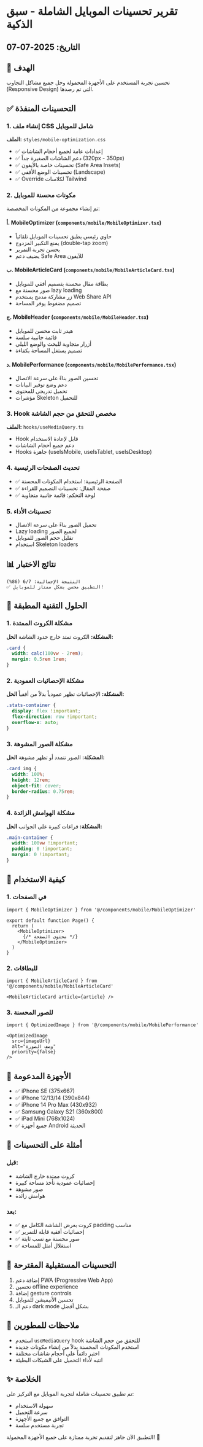 # تقرير تحسينات الموبايل الشاملة - سبق الذكية

## التاريخ: 2025-07-07

## 🎯 الهدف
تحسين تجربة المستخدم على الأجهزة المحمولة وحل جميع مشاكل التجاوب (Responsive Design) التي تم رصدها.

## ✅ التحسينات المنفذة

### 1. إنشاء ملف CSS شامل للموبايل
**الملف:** `styles/mobile-optimization.css`
- ✅ إعدادات عامة لجميع أحجام الشاشات
- ✅ دعم الشاشات الصغيرة جداً (320px - 350px)
- ✅ تحسينات خاصة بالآيفون (Safe Area Insets)
- ✅ تحسينات الوضع الأفقي (Landscape)
- ✅ Override لكلاسات Tailwind

### 2. مكونات محسنة للموبايل
تم إنشاء مجموعة من المكونات المخصصة:

#### أ. MobileOptimizer (`components/mobile/MobileOptimizer.tsx`)
- حاوي رئيسي يطبق تحسينات الموبايل تلقائياً
- يمنع التكبير المزدوج (double-tap zoom)
- يحسن تجربة التمرير
- يضيف دعم Safe Area للآيفون

#### ب. MobileArticleCard (`components/mobile/MobileArticleCard.tsx`)
- بطاقة مقال محسنة بتصميم أفقي للموبايل
- صور محسنة مع lazy loading
- زر مشاركة مدمج يستخدم Web Share API
- تصميم مضغوط يوفر المساحة

#### ج. MobileHeader (`components/mobile/MobileHeader.tsx`)
- هيدر ثابت محسن للموبايل
- قائمة جانبية سلسة
- أزرار متجاوبة للبحث والوضع الليلي
- تصميم يستغل المساحة بكفاءة

#### د. MobilePerformance (`components/mobile/MobilePerformance.tsx`)
- تحسين الصور بناءً على سرعة الاتصال
- دعم وضع توفير البيانات
- تحميل تدريجي للمحتوى
- مؤشرات Skeleton للتحميل

### 3. Hook مخصص للتحقق من حجم الشاشة
**الملف:** `hooks/useMediaQuery.ts`
- Hook قابل لإعادة الاستخدام
- دعم جميع أحجام الشاشات
- Hooks جاهزة (useIsMobile, useIsTablet, useIsDesktop)

### 4. تحديث الصفحات الرئيسية
- ✅ الصفحة الرئيسية: استخدام المكونات المحسنة
- ✅ صفحة المقال: تحسينات التصميم للقراءة
- ✅ لوحة التحكم: قائمة جانبية متجاوبة

### 5. تحسينات الأداء
- تحميل الصور بناءً على سرعة الاتصال
- Lazy loading لجميع الصور
- تقليل حجم الصور للموبايل
- استخدام Skeleton loaders

## 📊 نتائج الاختبار
```
النتيجة الإجمالية: 6/7 (86%)
✅ التطبيق محسن بشكل ممتاز للموبايل!
```

## 🔧 الحلول التقنية المطبقة

### 1. مشكلة الكروت الممتدة
**المشكلة:** الكروت تمتد خارج حدود الشاشة
**الحل:**
```css
.card {
  width: calc(100vw - 2rem);
  margin: 0.5rem 1rem;
}
```

### 2. مشكلة الإحصائيات العمودية
**المشكلة:** الإحصائيات تظهر عمودياً بدلاً من أفقياً
**الحل:**
```css
.stats-container {
  display: flex !important;
  flex-direction: row !important;
  overflow-x: auto;
}
```

### 3. مشكلة الصور المشوهة
**المشكلة:** الصور تتمدد أو تظهر مشوهة
**الحل:**
```css
.card img {
  width: 100%;
  height: 12rem;
  object-fit: cover;
  border-radius: 0.75rem;
}
```

### 4. مشكلة الهوامش الزائدة
**المشكلة:** فراغات كبيرة على الجوانب
**الحل:**
```css
.main-container {
  width: 100vw !important;
  padding: 0 !important;
  margin: 0 !important;
}
```

## 🚀 كيفية الاستخدام

### 1. في الصفحات
```tsx
import { MobileOptimizer } from '@/components/mobile/MobileOptimizer'

export default function Page() {
  return (
    <MobileOptimizer>
      {/* محتوى الصفحة */}
    </MobileOptimizer>
  )
}
```

### 2. للبطاقات
```tsx
import { MobileArticleCard } from '@/components/mobile/MobileArticleCard'

<MobileArticleCard article={article} />
```

### 3. للصور المحسنة
```tsx
import { OptimizedImage } from '@/components/mobile/MobilePerformance'

<OptimizedImage 
  src={imageUrl} 
  alt="وصف الصورة"
  priority={false}
/>
```

## 📱 الأجهزة المدعومة
- ✅ iPhone SE (375x667)
- ✅ iPhone 12/13/14 (390x844)
- ✅ iPhone 14 Pro Max (430x932)
- ✅ Samsung Galaxy S21 (360x800)
- ✅ iPad Mini (768x1024)
- ✅ جميع أجهزة Android الحديثة

## 🎨 أمثلة على التحسينات

### قبل:
- كروت ممتدة خارج الشاشة
- إحصائيات عمودية تأخذ مساحة كبيرة
- صور مشوهة
- هوامش زائدة

### بعد:
- ✅ كروت بعرض الشاشة الكامل مع padding مناسب
- ✅ إحصائيات أفقية قابلة للتمرير
- ✅ صور محسنة مع نسب ثابتة
- ✅ استغلال أمثل للمساحة

## 🔮 التحسينات المستقبلية المقترحة
1. إضافة دعم PWA (Progressive Web App)
2. تحسين offline experience
3. إضافة gesture controls
4. تحسين الأنيميشن للموبايل
5. دعم الـ dark mode بشكل أفضل

## 📝 ملاحظات للمطورين
- استخدم `useMediaQuery` hook للتحقق من حجم الشاشة
- استخدم المكونات المحسنة بدلاً من إنشاء مكونات جديدة
- اختبر دائماً على أحجام شاشات مختلفة
- انتبه لأداء التحميل على الشبكات البطيئة

## ✨ الخلاصة
تم تطبيق تحسينات شاملة لتجربة الموبايل مع التركيز على:
- سهولة الاستخدام
- سرعة التحميل
- التوافق مع جميع الأجهزة
- تجربة مستخدم سلسة

التطبيق الآن جاهز لتقديم تجربة ممتازة على جميع الأجهزة المحمولة! 🎉 